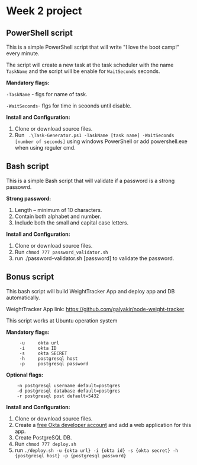 # Week 2 project


## PowerShell script
This is a simple PowerShell script that will write "I love the boot camp!" every minute.

The script will create a new task at the task scheduler with the name `TaskName` 
and the script will be enable for `WaitSeconds` seconds.

**Mandatory flags:**

`-TaskName` - flgs for name of task.

`-WaitSeconds`- flgs for time in seoonds until disable.

**Install and Configuration:**

1. Clone or download source files.
2. Run ` .\Task-Generator.ps1 -TaskName [task name] -WaitSeconds [number of seconds]` using windows PowerShell or add powershell.exe when using reguler cmd.

## Bash script
This is a simple Bash script that will validate if a password is a strong passowrd.

**Strong password:**

1. Length – minimum of 10 characters.
2. Contain both alphabet and number.
3. Include both the small and capital case letters.

**Install and Configuration:**

1. Clone or download source files.
2. Run `chmod 777 password_validator.sh`
3. run ./password-validator.sh [password] to validate the password.

## Bonus script
This bash script will build  WeightTracker App and deploy app and DB automatically.

WeightTracker App link: https://github.com/galyakir/node-weight-tracker

This script works at Ubuntu operation system

**Mandatory flags:**

         -u     okta url
         -i     okta ID
         -s     okta SECRET
         -h     postgresql host
         -p     postgresql password
         
**Optional flags:**

        -n postgresql username default=postgres
        -d postgresql database default=postgres
        -r postgresql post default=5432
        
**Install and Configuration:**
1.  Clone or download source files.
2.  Create a [free Okta developer account](https://developer.okta.com/) and add a web application for this app.
3.  Create PostgreSQL DB.
4.  Run `chmod 777 deploy.sh`
5.  run `./deploy.sh -u {okta url} -i {okta id} -s {okta secret} -h {postgresql host} -p {postgresql password}`
